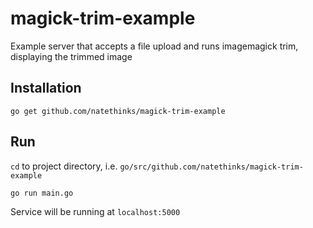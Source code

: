 # magick-trim-example
Example server that accepts a file upload and runs imagemagick trim, displaying the trimmed image

## Installation
`go get github.com/natethinks/magick-trim-example`

## Run
`cd` to project directory, i.e. `go/src/github.com/natethinks/magick-trim-example`

`go run main.go`

Service will be running at `localhost:5000`
